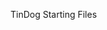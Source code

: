TinDog Starting Files
<i class="fa-solid fa-circle-check"></i>
<i class="fa-solid fa-bullseye"></i>
<i class="fa-solid fa-heart"></i>

